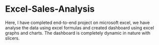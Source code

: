 # Excel-Sales-Analysis
Here, I have completed end-to-end project on microsoft excel, we have analyse the data using excel formulas and created dashboard using excel graphs and charts. The dashboard is completely dynamic in nature with slicers.
